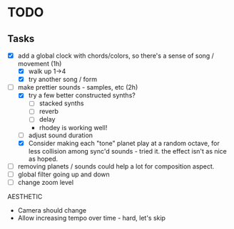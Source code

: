 # TODO

## Tasks
- [x] add a global clock with chords/colors, so there's a sense of song / movement (1h)
  - [x] walk up 1->4
  - [x] try another song / form

- [ ] make prettier sounds - samples, etc (2h)
  - [x] try a few better constructed synths?
    - [ ] stacked synths
    - [ ] reverb
    - [ ] delay
    - rhodey is working well!
  - [ ] adjust sound duration
  - [x] Consider making each "tone" planet play at a random octave, for less collision among sync'd sounds - tried it. the effect isn't as nice as hoped.
- [ ] removing planets / sounds could help a lot for composition aspect.
- [ ] global filter going up and down
- [ ] change zoom level

AESTHETIC

- Camera should change
- Allow increasing tempo over time - hard, let's skip
